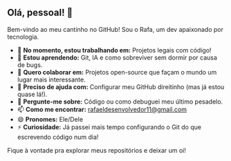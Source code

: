 ## Olá, pessoal! 👋

Bem-vindo ao meu cantinho no GitHub! Sou o Rafa, um dev apaixonado por tecnologia.

- 🔭 **No momento, estou trabalhando em:** Projetos legais com código!
- 🌱 **Estou aprendendo:** Git, IA e como sobreviver sem dormir por causa de bugs.
- 👯 **Quero colaborar em:** Projetos open-source que façam o mundo um lugar mais interessante.
- 🤔 **Preciso de ajuda com:** Configurar meu GitHub direitinho (mas já estou quase lá!).
- 💬 **Pergunte-me sobre:** Código ou como debuguei meu último pesadelo.
- 📫 **Como me encontrar:** rafaeldesenvolvedor11@gmail.com 
- 😄 **Pronomes:** Ele/Dele
- ⚡ **Curiosidade:** Já passei mais tempo configurando o Git do que escrevendo código num dia!

Fique à vontade pra explorar meus repositórios e deixar um oi!
